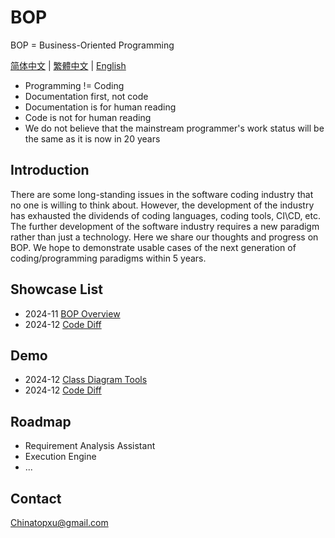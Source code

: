 # BOP

BOP = Business-Oriented Programming

[简体中文](../zh-CN/README.md) | [繁體中文](../zh-TW/README.md) | [English](../en/README.md)

* Programming != Coding
* Documentation first, not code
* Documentation is for human reading
* Code is not for human reading
* We do not believe that the mainstream programmer's work status will be the same as it is now in 20 years

## Introduction

There are some long-standing issues in the software coding industry that no one is willing to think about. However, the development of the industry has exhausted the dividends of coding languages, coding tools, CI\CD, etc. The further development of the software industry requires a new paradigm rather than just a technology. Here we share our thoughts and progress on BOP. We hope to demonstrate usable cases of the next generation of coding/programming paradigms within 5 years.

## Showcase List

- 2024-11 [BOP Overview](../en/202411/BOPOverview/README.md)
- 2024-12 [Code Diff](../en/202412/CodeDiff/README.md)

## Demo

- 2024-12 [Class Diagram Tools](https://www.ba2ops.com/tools/class-diagram)
- 2024-12 [Code Diff](https://www.ba2ops.com/tools/code-diff)

## Roadmap

* Requirement Analysis Assistant
* Execution Engine
* ...

## Contact

Chinatopxu@gmail.com
